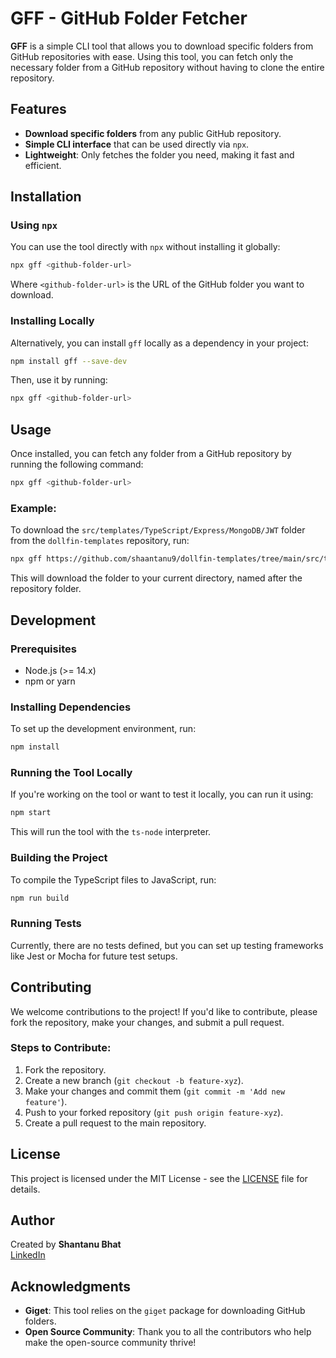 # GFF - GitHub Folder Fetcher

**GFF** is a simple CLI tool that allows you to download specific folders from GitHub repositories with ease. Using this tool, you can fetch only the necessary folder from a GitHub repository without having to clone the entire repository.

## Features

- **Download specific folders** from any public GitHub repository.
- **Simple CLI interface** that can be used directly via `npx`.
- **Lightweight**: Only fetches the folder you need, making it fast and efficient.

## Installation

### Using `npx`

You can use the tool directly with `npx` without installing it globally:

```bash
npx gff <github-folder-url>
```

Where `<github-folder-url>` is the URL of the GitHub folder you want to download.

### Installing Locally

Alternatively, you can install `gff` locally as a dependency in your project:

```bash
npm install gff --save-dev
```

Then, use it by running:

```bash
npx gff <github-folder-url>
```

## Usage

Once installed, you can fetch any folder from a GitHub repository by running the following command:

```bash
npx gff <github-folder-url>
```

### Example:

To download the `src/templates/TypeScript/Express/MongoDB/JWT` folder from the `dollfin-templates` repository, run:

```bash
npx gff https://github.com/shaantanu9/dollfin-templates/tree/main/src/templates/TypeScript/Express/MongoDB/JWT
```

This will download the folder to your current directory, named after the repository folder.

## Development

### Prerequisites

- Node.js (>= 14.x)
- npm or yarn

### Installing Dependencies

To set up the development environment, run:

```bash
npm install
```

### Running the Tool Locally

If you're working on the tool or want to test it locally, you can run it using:

```bash
npm start
```

This will run the tool with the `ts-node` interpreter.

### Building the Project

To compile the TypeScript files to JavaScript, run:

```bash
npm run build
```

### Running Tests

Currently, there are no tests defined, but you can set up testing frameworks like Jest or Mocha for future test setups.

## Contributing

We welcome contributions to the project! If you'd like to contribute, please fork the repository, make your changes, and submit a pull request.

### Steps to Contribute:

1. Fork the repository.
2. Create a new branch (`git checkout -b feature-xyz`).
3. Make your changes and commit them (`git commit -m 'Add new feature'`).
4. Push to your forked repository (`git push origin feature-xyz`).
5. Create a pull request to the main repository.

## License

This project is licensed under the MIT License - see the [LICENSE](LICENSE) file for details.

## Author

Created by **Shantanu Bhat**  
[LinkedIn](https://www.linkedin.com/in/shantanu-bhat)

## Acknowledgments

- **Giget**: This tool relies on the `giget` package for downloading GitHub folders.
- **Open Source Community**: Thank you to all the contributors who help make the open-source community thrive!
